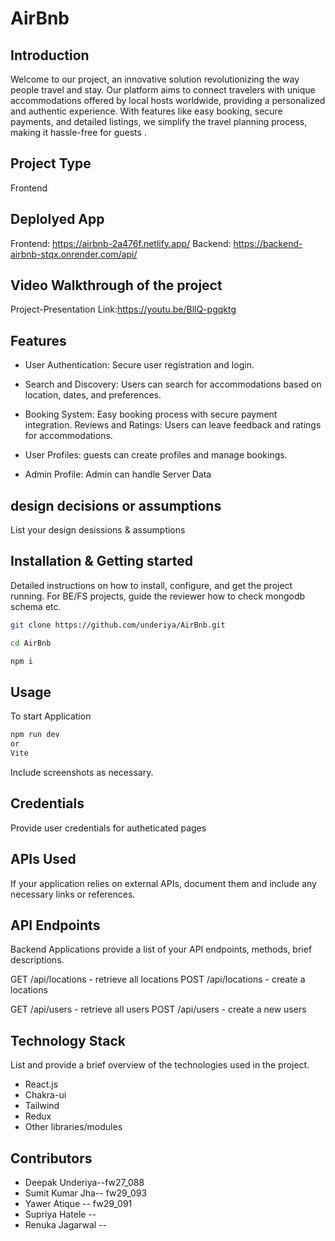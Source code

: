 # AirBnb

## Introduction

Welcome to our project, an innovative solution revolutionizing the way people travel and stay. Our platform aims to connect travelers with unique accommodations offered by local hosts worldwide, providing a personalized and authentic experience. With features like easy booking, secure payments, and detailed listings, we simplify the travel planning process, making it hassle-free for guests .

## Project Type

Frontend

## Deplolyed App

Frontend: https://airbnb-2a476f.netlify.app/
Backend: https://backend-airbnb-stqx.onrender.com/api/

## Video Walkthrough of the project

Project-Presentation Link:https://youtu.be/BllQ-pgqktg


## Features

- User Authentication: Secure user registration and login.

- Search and Discovery: Users can search for accommodations based on location, dates, and preferences.

- Booking System: Easy booking process with secure payment integration.
  Reviews and Ratings: Users can leave feedback and ratings for accommodations.

- User Profiles: guests can create profiles and manage bookings.
  
- Admin Profile: Admin can handle Server Data

## design decisions or assumptions

List your design desissions & assumptions

## Installation & Getting started

Detailed instructions on how to install, configure, and get the project running. For BE/FS projects, guide the reviewer how to check mongodb schema etc.

```bash
git clone https://github.com/underiya/AirBnb.git

cd AirBnb

npm i 
```

## Usage

To start Application

```bash
npm run dev
or
Vite
```

Include screenshots as necessary.

## Credentials

Provide user credentials for autheticated pages

## APIs Used

If your application relies on external APIs, document them and include any necessary links or references.

## API Endpoints

Backend Applications provide a list of your API endpoints, methods, brief descriptions.

GET /api/locations - retrieve all locations
POST /api/locations - create a locations

GET /api/users - retrieve all users
POST /api/users - create a new users

## Technology Stack

List and provide a brief overview of the technologies used in the project.

- React.js
- Chakra-ui
- Tailwind
- Redux
- Other libraries/modules

## Contributors
- Deepak Underiya--fw27_088
- Sumit Kumar Jha-- fw29_093
- Yawer Atique -- fw29_091
- Supriya Hatele --
- Renuka Jagarwal --
